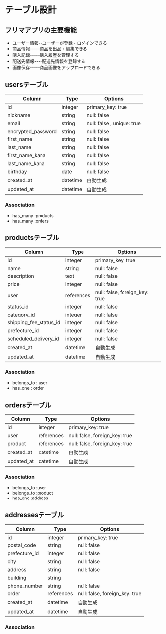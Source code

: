 # テーブル設計

## フリマアプリの主要機能

- ユーザー情報--ユーザーが登録・ログインできる
- 商品情報-----商品を出品・編集できる
- 購入記録-----購入履歴を管理する
- 配送先情報----配送先情報を登録する
- 画像保存-----商品画像をアップロードできる

## usersテーブル

| Column               | Type       | Options                        |
| -------------------- | ---------- | ------------------------------ |
| id                   | integer    | primary_key: true              | 
| nickname             | string     | null: false                    |
| email                | string     | null: false , unique: true     |
| encrypted_password   | string     | null: false                    |
| first_name           | string     | null: false                    |
| last_name            | string     | null: false                    |
| first_name_kana      | string     | null: false                    |
| last_name_kana       | string     | null: false                    |
| birthday             | date       | null: false                    |
| created_at           | datetime   | 自動生成                        |
| updeted_at           | datetime   | 自動生成                        |

### Association
- has_many :products
- has_many :orders

## productsテーブル

| Column                 | Type       | Options                        |
| ---------------------- | ---------- | ------------------------------ |
| id                     | integer    | primary_key: true              | 
| name                   | string     | null: false                    |
| description            | text       | null: false                    |
| price                  | integer    | null: false                    |
| user                   | references | null: false, foreign_key: true |
| status_id              | integer    | null: false                    |
| category_id            | integer    | null: false                    |
| shipping_fee_status_id | integer    | null: false                    |
| prefecture_id          | integer    | null: false                    |
| scheduled_delivery_id  | integer    | null: false                    |
| created_at             | datetime   | 自動生成                        |
| updated_at             | datetime   | 自動生成                        |



### Association
- belongs_to : user
- has_one : order

## ordersテーブル

| Column        | Type       | Options                        |
| ------------- | ---------- | ------------------------------ |
| id            | integer    | primary_key: true              | 
| user          | references | null: false, foreign_key: true |
| product       | references | null: false, foreign_key: true |
| created_at    | datetime   | 自動生成                        |
| updated_at    | datetime   | 自動生成                        |

### Association
- belongs_to :user
- belongs_to :product
- has_one :address

## addressesテーブル

| Column       | Type       | Options                        |
| -------------| ---------- | ------------------------------ |
| id           | integer    | primary_key: true              | 
| postal_code  | string     | null: false                    |
| prefecture_id| integer    | null: false                    |
| city         | string     | null: false                    |
| address      | string     | null: false                    |
| building     | string     |                                |
| phone_number | string     | null: false                    |
| order        | references | null: false, foreign_key: true |
| created_at   | datetime   | 自動生成                        |
| updated_at   | datetime   | 自動生成                        |


### Association
